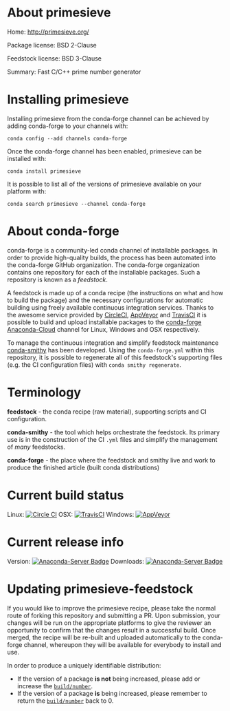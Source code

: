 About primesieve
================

Home: http://primesieve.org/

Package license: BSD 2-Clause

Feedstock license: BSD 3-Clause

Summary: Fast C/C++ prime number generator



Installing primesieve
=====================

Installing primesieve from the conda-forge channel can be achieved by adding conda-forge to your channels with:

```
conda config --add channels conda-forge
```

Once the conda-forge channel has been enabled, primesieve can be installed with:

```
conda install primesieve
```

It is possible to list all of the versions of primesieve available on your platform with:

```
conda search primesieve --channel conda-forge
```


About conda-forge
=================

conda-forge is a community-led conda channel of installable packages.
In order to provide high-quality builds, the process has been automated into the
conda-forge GitHub organization. The conda-forge organization contains one repository 
for each of the installable packages. Such a repository is known as a *feedstock*.

A feedstock is made up of a conda recipe (the instructions on what and how to build
the package) and the necessary configurations for automatic building using freely
available continuous integration services. Thanks to the awesome service provided by
[CircleCI](https://circleci.com/), [AppVeyor](http://www.appveyor.com/)
and [TravisCI](https://travis-ci.org/) it is possible to build and upload installable
packages to the [conda-forge](https://anaconda.org/conda-forge)
[Anaconda-Cloud](http://docs.anaconda.org/) channel for Linux, Windows and OSX respectively.

To manage the continuous integration and simplify feedstock maintenance
[conda-smithy](http://github.com/conda-forge/conda-smithy) has been developed.
Using the ``conda-forge.yml`` within this repository, it is possible to regenerate all of
this feedstock's supporting files (e.g. the CI configuration files) with ``conda smithy regenerate``.


Terminology
===========

**feedstock** - the conda recipe (raw material), supporting scripts and CI configuration.

**conda-smithy** - the tool which helps orchestrate the feedstock.
                   Its primary use is in the construction of the CI ``.yml`` files
                   and simplify the management of *many* feedstocks.

**conda-forge** - the place where the feedstock and smithy live and work to
                  produce the finished article (built conda distributions)

Current build status
====================
Linux: [![Circle CI](https://circleci.com/gh/conda-forge/primesieve-feedstock.svg?style=svg)](https://circleci.com/gh/conda-forge/primesieve-feedstock)
OSX: [![TravisCI](https://travis-ci.org/conda-forge/primesieve-feedstock.svg?branch=master)](https://travis-ci.org/conda-forge/primesieve-feedstock) 
Windows: [![AppVeyor](https://ci.appveyor.com/api/projects/status/github/conda-forge/primesieve-feedstock?svg=True)](https://ci.appveyor.com/project/conda-forge/primesieve-feedstock/branch/master)

Current release info
====================
Version: [![Anaconda-Server Badge](https://anaconda.org/conda-forge/primesieve/badges/version.svg)](https://anaconda.org/conda-forge/primesieve)
Downloads: [![Anaconda-Server Badge](https://anaconda.org/conda-forge/primesieve/badges/downloads.svg)](https://anaconda.org/conda-forge/primesieve)


Updating primesieve-feedstock
=============================

If you would like to improve the primesieve recipe, please take the normal
route of forking this repository and submitting a PR. Upon submission, your changes will
be run on the appropriate platforms to give the reviewer an opportunity to confirm that the
changes result in a successful build. Once merged, the recipe will be re-built and uploaded
automatically to the conda-forge channel, whereupon they will be available for everybody to
install and use.

In order to produce a uniquely identifiable distribution:
 * If the version of a package **is not** being increased, please add or increase
   the [``build/number``](http://conda.pydata.org/docs/building/meta-yaml.html#build-number-and-string). 
 * If the version of a package **is** being increased, please remember to return
   the [``build/number``](http://conda.pydata.org/docs/building/meta-yaml.html#build-number-and-string)
   back to 0.
